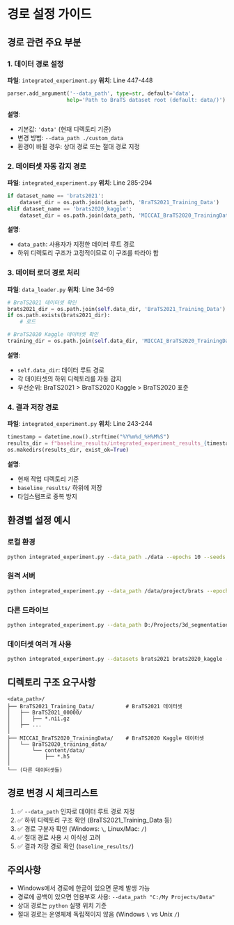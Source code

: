 # 경로 설정 가이드

## 경로 관련 주요 부분

### 1. 데이터 경로 설정

**파일**: `integrated_experiment.py`
**위치**: Line 447-448
```python
parser.add_argument('--data_path', type=str, default='data', 
                   help='Path to BraTS dataset root (default: data/)')
```

**설명**:
- 기본값: `'data'` (현재 디렉토리 기준)
- 변경 방법: `--data_path ./custom_data`
- 환경이 바뀔 경우: 상대 경로 또는 절대 경로 지정

### 2. 데이터셋 자동 감지 경로

**파일**: `integrated_experiment.py`
**위치**: Line 285-294
```python
if dataset_name == 'brats2021':
    dataset_dir = os.path.join(data_path, 'BraTS2021_Training_Data')
elif dataset_name == 'brats2020_kaggle':
    dataset_dir = os.path.join(data_path, 'MICCAI_BraTS2020_TrainingData')
```

**설명**:
- `data_path`: 사용자가 지정한 데이터 루트 경로
- 하위 디렉토리 구조가 고정적이므로 이 구조를 따라야 함

### 3. 데이터 로더 경로 처리

**파일**: `data_loader.py`
**위치**: Line 34-69
```python
# BraTS2021 데이터셋 확인
brats2021_dir = os.path.join(self.data_dir, 'BraTS2021_Training_Data')
if os.path.exists(brats2021_dir):
    # 로드

# BraTS2020 Kaggle 데이터셋 확인
training_dir = os.path.join(self.data_dir, 'MICCAI_BraTS2020_TrainingData')
```

**설명**:
- `self.data_dir`: 데이터 루트 경로
- 각 데이터셋의 하위 디렉토리를 자동 감지
- 우선순위: BraTS2021 > BraTS2020 Kaggle > BraTS2020 표준

### 4. 결과 저장 경로

**파일**: `integrated_experiment.py`
**위치**: Line 243-244
```python
timestamp = datetime.now().strftime("%Y%m%d_%H%M%S")
results_dir = f"baseline_results/integrated_experiment_results_{timestamp}"
os.makedirs(results_dir, exist_ok=True)
```

**설명**:
- 현재 작업 디렉토리 기준
- `baseline_results/` 하위에 저장
- 타임스탬프로 중복 방지

## 환경별 설정 예시

### 로컬 환경
```bash
python integrated_experiment.py --data_path ./data --epochs 10 --seeds 24
```

### 원격 서버
```bash
python integrated_experiment.py --data_path /data/project/brats --epochs 50 --seeds 24 42 123
```

### 다른 드라이브
```bash
python integrated_experiment.py --data_path D:/Projects/3d_segmentation/data --epochs 10
```

### 데이터셋 여러 개 사용
```bash
python integrated_experiment.py --datasets brats2021 brats2020_kaggle --epochs 10
```

## 디렉토리 구조 요구사항

```
<data_path>/
├── BraTS2021_Training_Data/          # BraTS2021 데이터셋
│   ├── BraTS2021_00000/
│   │   ├── *.nii.gz
│   ├── ...
│
├── MICCAI_BraTS2020_TrainingData/    # BraTS2020 Kaggle 데이터셋
│   └── BraTS2020_training_data/
│       └── content/data/
│           ├── *.h5
│
└── (다른 데이터셋들)
```

## 경로 변경 시 체크리스트

1. ✅ `--data_path` 인자로 데이터 루트 경로 지정
2. ✅ 하위 디렉토리 구조 확인 (BraTS2021_Training_Data 등)
3. ✅ 경로 구분자 확인 (Windows: `\`, Linux/Mac: `/`)
4. ✅ 절대 경로 사용 시 이식성 고려
5. ✅ 결과 저장 경로 확인 (`baseline_results/`)

## 주의사항

- Windows에서 경로에 한글이 있으면 문제 발생 가능
- 경로에 공백이 있으면 인용부호 사용: `--data_path "C:/My Projects/Data"`
- 상대 경로는 `python` 실행 위치 기준
- 절대 경로는 운영체제 독립적이지 않음 (Windows `\` vs Unix `/`)
